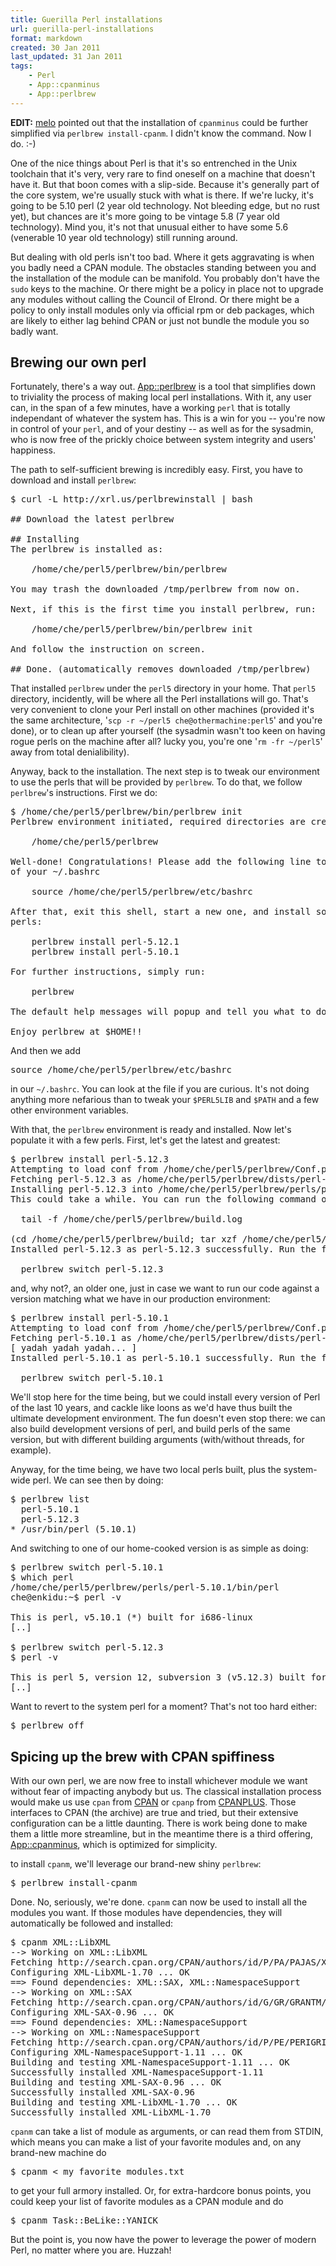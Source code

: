 ```yaml
---
title: Guerilla Perl installations
url: guerilla-perl-installations
format: markdown
created: 30 Jan 2011
last_updated: 31 Jan 2011
tags:
    - Perl
    - App::cpanminus
    - App::perlbrew
---
```


**EDIT:** [melo](http://www.simplicidade.org/notes/) pointed out that the 
installation of `cpanminus` could be further simplified via 
`perlbrew install-cpanm`. I didn't know the command. Now I do. :-)

One of the nice things about Perl is that it's so entrenched
in the Unix toolchain that it's very, very rare to find oneself
on a machine that doesn't have it.  But that boon comes with a 
slip-side. Because it's generally part of the core system, we're
usually stuck with what is there. If we're lucky, it's going to be 
5.10 perl (2 year old technology. Not bleeding edge, but no rust yet), 
but chances are it's more going to be vintage 5.8 (7 year old technology).
Mind you, it's not that unusual either to have some 5.6 (venerable 10 year old technology) 
still running around.

But dealing with old perls isn't too bad. Where it gets aggravating is when
you badly need a CPAN module. The obstacles standing between you and the
installation of the module can be manifold. You probably don't have the 
`sudo` keys to the machine. Or there might be a policy in place not to
upgrade any modules without calling the Council of Elrond. Or there might
be a policy to only install modules only via official rpm or deb packages, 
which are likely to either lag behind CPAN or just not bundle the module you
so badly want.

## Brewing our own perl

Fortunately, there's a way out. 
[App::perlbrew](cpan) is a tool that simplifies down to 
triviality the process of making local perl installations. 
With it, any user can, in the span of a few minutes, have 
a working `perl` that is totally independant of whatever 
the system has. This is a win for you -- you're now in control of your `perl`,
and of your destiny -- as well as for the sysadmin, who is now free
of the prickly choice between 
system integrity and users' happiness.


The path to self-sufficient brewing is incredibly easy.
First, you have to download and install `perlbrew`:

<pre code="plain">
$ curl -L http://xrl.us/perlbrewinstall | bash

## Download the latest perlbrew

## Installing
The perlbrew is installed as:

    /home/che/perl5/perlbrew/bin/perlbrew

You may trash the downloaded /tmp/perlbrew from now on.

Next, if this is the first time you install perlbrew, run:

    /home/che/perl5/perlbrew/bin/perlbrew init

And follow the instruction on screen.

## Done. (automatically removes downloaded /tmp/perlbrew)
</pre>

That installed `perlbrew` under the `perl5` directory in your home. 
That
`perl5` directory, incidently, will be where all the Perl installations will
go. That's very convenient to clone your Perl install on other machines
(provided it's the same architecture, 
'`scp -r ~/perl5 che@othermachine:perl5`'
and you're done), or to clean up after yourself (the sysadmin wasn't too keen
on having rogue perls on the machine after all? lucky you, you're one 
'`rm -fr ~/perl5`' away from total denialibility).

Anyway, back to the installation. The next step is to tweak our environment
to use the perls that will be provided by `perlbrew`. To do that, 
we follow `perlbrew`'s instructions. First we do:

<pre code="plain">
$ /home/che/perl5/perlbrew/bin/perlbrew init
Perlbrew environment initiated, required directories are created under

    /home/che/perl5/perlbrew

Well-done! Congratulations! Please add the following line to the end
of your ~/.bashrc

    source /home/che/perl5/perlbrew/etc/bashrc

After that, exit this shell, start a new one, and install some fresh
perls:

    perlbrew install perl-5.12.1
    perlbrew install perl-5.10.1

For further instructions, simply run:

    perlbrew

The default help messages will popup and tell you what to do!

Enjoy perlbrew at $HOME!!
</pre>

And then we add

<pre code="bash">
source /home/che/perl5/perlbrew/etc/bashrc
</pre>

in our `~/.bashrc`.  You can look at the file if you are curious. It's not
doing anything more nefarious than to tweak your `$PERL5LIB` and `$PATH` and a 
few other environment variables.

With that, the `perlbrew` environment is ready and installed. Now let's populate it
with a few perls. First, let's get the latest and greatest:

<pre code="plain">
$ perlbrew install perl-5.12.3
Attempting to load conf from /home/che/perl5/perlbrew/Conf.pm
Fetching perl-5.12.3 as /home/che/perl5/perlbrew/dists/perl-5.12.3.tar.gz
Installing perl-5.12.3 into /home/che/perl5/perlbrew/perls/perl-5.12.3
This could take a while. You can run the following command on another shell to track the status:

  tail -f /home/che/perl5/perlbrew/build.log

(cd /home/che/perl5/perlbrew/build; tar xzf /home/che/perl5/perlbrew/dists/perl-5.12.3.tar.gz;cd /home/che/perl5/perlbrew/build/perl-5.12.3;rm -f config.sh Policy.sh;sh Configure -de '-Dprefix=/home/che/perl5/perlbrew/perls/perl-5.12.3';make;make test &amp;&amp; make install) >> '/home/che/perl5/perlbrew/build.log' 2>&amp;1 
Installed perl-5.12.3 as perl-5.12.3 successfully. Run the following command to switch to it.

  perlbrew switch perl-5.12.3
</pre>

and, why not?, an older one, just in case we want to run our code against
a version matching what we have in our production environment:

<pre code="plain">
$ perlbrew install perl-5.10.1
Attempting to load conf from /home/che/perl5/perlbrew/Conf.pm
Fetching perl-5.10.1 as /home/che/perl5/perlbrew/dists/perl-5.10.1.tar.gz
[ yadah yadah yadah... ]
Installed perl-5.10.1 as perl-5.10.1 successfully. Run the following command to switch to it.

  perlbrew switch perl-5.10.1
</pre>

We'll stop here for the time being, but we could install every
version of Perl of the last 10 years, and cackle like loons as we'd have thus built the
ultimate development environment. The fun doesn't even stop there: we can also
build development versions of perl, and build perls of the same version, but
with different building arguments (with/without threads, for example).

Anyway, for the time being, we have two local perls built, plus the 
system-wide perl. We can see then by doing:

<pre code="bash">
$ perlbrew list
  perl-5.10.1
  perl-5.12.3
* /usr/bin/perl (5.10.1)
</pre>

And switching to one of our home-cooked version is as simple as doing:


<pre code="plain">
$ perlbrew switch perl-5.10.1
$ which perl
/home/che/perl5/perlbrew/perls/perl-5.10.1/bin/perl
che@enkidu:~$ perl -v

This is perl, v5.10.1 (*) built for i686-linux
[..]

$ perlbrew switch perl-5.12.3
$ perl -v

This is perl 5, version 12, subversion 3 (v5.12.3) built for i686-linux
[..]
</pre>

Want to revert to the system perl for a moment? That's not too hard either:


<pre code="bash">
$ perlbrew off
</pre>

## Spicing up the brew with CPAN spiffiness

With our own perl, we are now free to install whichever module we
want without fear of impacting anybody but us.  The classical installation
process would make us use `cpan` from [CPAN](cpan) or `cpanp` from [CPANPLUS](cpan). 
Those interfaces to CPAN (the archive) are true and tried, but their 
extensive configuration can be a little daunting. There is work
being done to make them a little more streamline, but in the meantime there is
a third offering, [App::cpanminus](cpan), which is optimized for
simplicity. 

to install `cpanm`, we'll leverage our brand-new shiny `perlbrew`:


<pre code="plain">
$ perlbrew install-cpanm
</pre>

Done. No, seriously, we're done. `cpanm` can now be used to install all the modules 
you want. If those modules have dependencies, they will automatically be
followed and installed:


<pre code="plain">
$ cpanm XML::LibXML
--> Working on XML::LibXML
Fetching http://search.cpan.org/CPAN/authors/id/P/PA/PAJAS/XML-LibXML-1.70.tar.gz ... OK
Configuring XML-LibXML-1.70 ... OK
==> Found dependencies: XML::SAX, XML::NamespaceSupport
--> Working on XML::SAX
Fetching http://search.cpan.org/CPAN/authors/id/G/GR/GRANTM/XML-SAX-0.96.tar.gz ... OK
Configuring XML-SAX-0.96 ... OK
==> Found dependencies: XML::NamespaceSupport
--> Working on XML::NamespaceSupport
Fetching http://search.cpan.org/CPAN/authors/id/P/PE/PERIGRIN/XML-NamespaceSupport-1.11.tar.gz ... OK
Configuring XML-NamespaceSupport-1.11 ... OK
Building and testing XML-NamespaceSupport-1.11 ... OK
Successfully installed XML-NamespaceSupport-1.11
Building and testing XML-SAX-0.96 ... OK
Successfully installed XML-SAX-0.96
Building and testing XML-LibXML-1.70 ... OK
Successfully installed XML-LibXML-1.70
</pre>

`cpanm` can take a list of module as arguments, or can read them from STDIN,
which means you can make a list of your favorite modules and, on any brand-new
machine do

<pre code="plain">
$ cpanm &lt; my_favorite_modules.txt
</pre>

to get your full armory installed.  Or, for extra-hardcore bonus points, you
could keep your list of favorite modules as a CPAN module and do

<pre code="plain">
$ cpanm Task::BeLike::YANICK
</pre>

But the point is, you now have the power to leverage the power of modern Perl,
no matter where you are. Huzzah!
